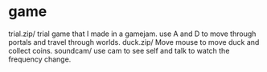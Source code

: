 # game
trial.zip/ trial game that I made in a gamejam. use A and D to move through portals and travel through worlds.
duck.zip/ Move mouse to move duck and collect coins.
soundcam/ use cam to see self and talk to watch the frequency change.
